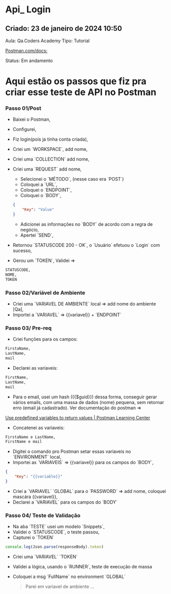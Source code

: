 # Api_ Login

## Criado: 23 de janeiro de 2024 10:50
Aula: Qa.Coders Academy
Tipo: Tutorial

[Postman.com/docs:](https://learning.postman.com/docs/introduction/overview/)

Status: Em andamento

# Aqui estão os passos que fiz pra criar esse teste de API no Postman

### **Passo 01/Post**

- Baixei o Postman,
- Configurei,
- Fiz login(pois ja tinha conta criada),
- Criei um ´WORKSPACE´, add nome,
- Criei uma ´COLLECTION´ add nome,
- Criei uma ´REQUEST´ add nome,
    - Selecionei o ´MÉTODO´, (nesse caso era ´POST´)
    - Coloquei a ´URL´,
    - Coloquei o ´ENDPOINT´,
    - Coloquei o ´BODY´,
    
    ```json
    { 
    	"Key": "Value"
    }
    ```
    
    - Adicionei as informações no ´BODY´ de acordo com a regra de negócio,
    - Apertei ´SEND´,
- Retornou ´STATUSCODE 200 - OK´, o ´Usuário´ efetuou o ´Login´ com sucesso,
- Gerou um ´TOKEN´,
Validei ⇒

```markdown
STATUSCODE,
NOME,
TOKEN
```

### Passo 02/Variável de Ambiente

- Criei uma ´VARIAVEL DE AMBIENTE´ local => add nome do ambiente [Qa],
- Importei a ´VARIAVEL´ => {{variavel}} + ´ENDPOINT´

### Passo 03/ Pre-req

- Criei funções para os campos:

```markdown
FirstaName, 
LastName,
mail
```

- Declarei as variaveis:

```markdown
FirstName, 
LastName,
mail
```

- Para o email, usei um hash ({{$guid}}) dessa forma, conseguir gerar vários emails, com uma massa
de dados (nome) pequena, sem retornar erro (email já cadastrado). Ver documentação do postman ⇒

[Use predefined variables to return values | Postman Learning Center](https://learning.postman.com/docs/writing-scripts/script-references/variables-list/)

- Concatenei as variaveis:

```markdown
FirstaName e LastName,
FirstName e mail
```

- Digitei o comando pro Postman setar essas variaveis no ´ENVIRONMENT´ local,
- Importei as ´VARIAVEIS´ => {{variavel}} para os campos do ´BODY´,

```json
{ 
	"Key": "{{variable}}"
}
```

- Criei a ´VARIAVEL´ ´GLOBAL´ para o ´PASSWORD´ => add nome, coloquei mascára {{variavel}},
- Declarei a ´VARIAVEL´ para os campos do ´BODY´

### Passo 04/ Teste de Validação

- Na aba ´TESTE´ usei um modelo ´Snippets´,
- Validei o ´STATUSCODE´, o teste passou,
- Capturei o ´TOKEN´

```jsx
console.log(Json.parse(responseBody).token)
```

- Criei uma ´VARIAVEL´ ´TOKEN´
- Validei a lógica, usando o ´RUNNER´, teste de execução de massa
- Coloquei a msg ´FullName´ no environment ´GLOBAL´

  >Parei em variavel de ambiente ...
